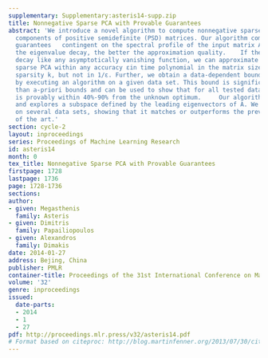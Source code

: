 ```yaml
---
supplementary: Supplementary:asteris14-supp.zip
title: Nonnegative Sparse PCA with Provable Guarantees
abstract: 'We introduce a novel algorithm to compute nonnegative sparse principal
  components of positive semidefinite (PSD) matrices. Our algorithm comes with approximation
  guarantees   contingent on the spectral profile of the input matrix A:  the sharper
  the eigenvalue decay, the better the approximation quality.    If the eigenvalues
  decay like any asymptotically vanishing function, we can approximate nonnegative
  sparse PCA within any accuracy εin time polynomial in the matrix size n and desired
  sparsity k, but not in 1/ε. Further, we obtain a data-dependent bound that is computed
  by executing an algorithm on a given data set. This bound is significantly tighter
  than a-priori bounds and can be used to show that for all tested datasets our algorithm
  is provably within 40%-90% from the unknown optimum.     Our algorithm is combinatorial
  and explores a subspace defined by the leading eigenvectors of A. We test our scheme
  on several data sets, showing that it matches or outperforms the previous state
  of the art.'
section: cycle-2
layout: inproceedings
series: Proceedings of Machine Learning Research
id: asteris14
month: 0
tex_title: Nonnegative Sparse PCA with Provable Guarantees
firstpage: 1728
lastpage: 1736
page: 1728-1736
sections: 
author:
- given: Megasthenis
  family: Asteris
- given: Dimitris
  family: Papailiopoulos
- given: Alexandros
  family: Dimakis
date: 2014-01-27
address: Bejing, China
publisher: PMLR
container-title: Proceedings of the 31st International Conference on Machine Learning
volume: '32'
genre: inproceedings
issued:
  date-parts:
  - 2014
  - 1
  - 27
pdf: http://proceedings.mlr.press/v32/asteris14.pdf
# Format based on citeproc: http://blog.martinfenner.org/2013/07/30/citeproc-yaml-for-bibliographies/
---
```

